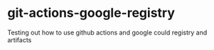 # git-actions-google-registry
Testing out how to use github actions and google could registry and artifacts 
